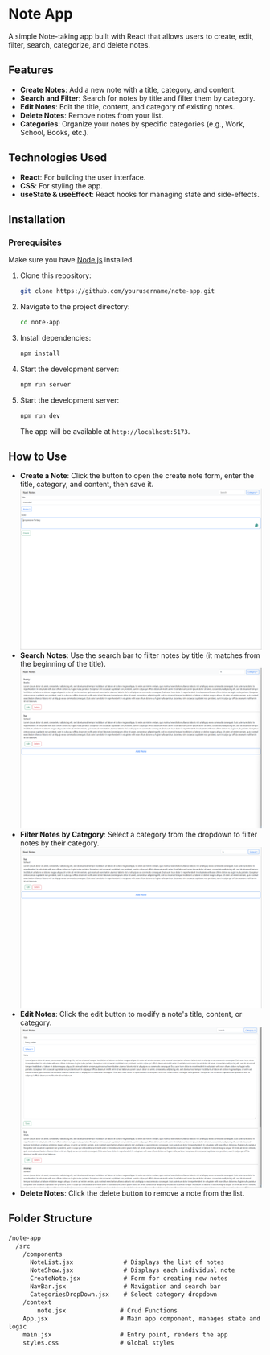 # Note App

A simple Note-taking app built with React that allows users to create, edit, filter, search, categorize, and delete notes.

## Features

- **Create Notes**: Add a new note with a title, category, and content.
- **Search and Filter**: Search for notes by title and filter them by category.
- **Edit Notes**: Edit the title, content, and category of existing notes.
- **Delete Notes**: Remove notes from your list.
- **Categories**: Organize your notes by specific categories (e.g., Work, School, Books, etc.).

## Technologies Used

- **React**: For building the user interface.
- **CSS**: For styling the app.
- **useState & useEffect**: React hooks for managing state and side-effects.

## Installation

### Prerequisites

Make sure you have [Node.js](https://nodejs.org/) installed.

1. Clone this repository:

    ```bash
   git clone https://github.com/yourusername/note-app.git
   ```

2. Navigate to the project directory:

   ```bash
   cd note-app
   ```

3. Install dependencies:

   ```bash
   npm install
   ```
4. Start the development server:

   ```bash
   npm run server
   ```
4. Start the development server:

   ```bash
   npm run dev
   ```

   The app will be available at `http://localhost:5173`.

## How to Use

- **Create a Note**: Click the button to open the create note form, enter the title, category, and content, then save it.
![create note](src/assets/note-app-sceenshots/Note-Create.png)
- **Search Notes**: Use the search bar to filter notes by title (it matches from the beginning of the title).
![search notes](src/assets/note-app-sceenshots/search.png)
- **Filter Notes by Category**: Select a category from the dropdown to filter notes by their category.
![filter notes](src/assets/note-app-sceenshots/filter-by-category.png)
- **Edit Notes**: Click the edit button to modify a note's title, content, or category.
![edit notes](src/assets/note-app-sceenshots/edit-note.png)
- **Delete Notes**: Click the delete button to remove a note from the list.

## Folder Structure

```
/note-app
  /src
    /components
      NoteList.jsx              # Displays the list of notes
      NoteShow.jsx              # Displays each individual note
      CreateNote.jsx            # Form for creating new notes
      NavBar.jsx                # Navigation and search bar
      CategoriesDropDown.jsx    # Select category dropdown
    /context
        note.jsx               # Crud Functions  
    App.jsx                    # Main app component, manages state and logic
    main.jsx                   # Entry point, renders the app
    styles.css                 # Global styles
```
